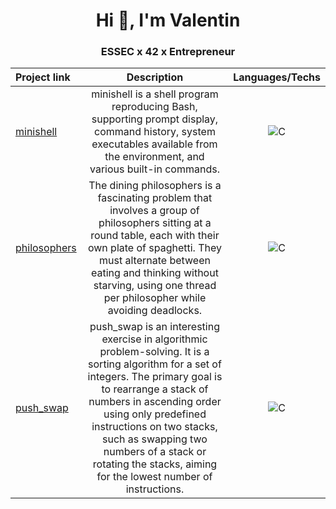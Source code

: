 <h1 align="center">Hi 👋, I'm Valentin</h1>
<h3 align="center">ESSEC x 42 x Entrepreneur</h3>

| Project link | Description |  Languages/Techs |
  | :- | :-: | :-: |
| <a href="https://github.com/vabertau/minishell_duo6">minishell</a> | minishell is a shell program reproducing Bash, supporting prompt display, command history, system executables available from the environment, and various built-in commands. | <img alt="C" src="https://custom-icon-badges.demolab.com/badge/C-03599C.svg?logo=c-in-hexagon&logoColor=white"> |
| <a href="https://github.com/vabertau/philosophers">philosophers</a> | The dining philosophers is a fascinating problem that involves a group of philosophers sitting at a round table, each with their own plate of spaghetti. They must alternate between eating and thinking without starving, using one thread per philosopher while avoiding deadlocks. | <img alt="C" src="https://custom-icon-badges.demolab.com/badge/C-03599C.svg?logo=c-in-hexagon&logoColor=white"> |
| <a href="https://github.com/vabertau/push_swap">push_swap</a> | push_swap is an interesting exercise in algorithmic problem-solving. It is a sorting algorithm for a set of integers. The primary goal is to rearrange a stack of numbers in ascending order using only predefined instructions on two stacks, such as swapping two numbers of a stack or rotating the stacks, aiming for the lowest number of instructions. | <img alt="C" src="https://custom-icon-badges.demolab.com/badge/C-03599C.svg?logo=c-in-hexagon&logoColor=white"> |
